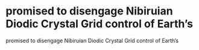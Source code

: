 # promised to disengage Nibiruian Diodic Crystal Grid control of Earth’s

promised to disengage Nibiruian Diodic Crystal Grid control of Earth’s